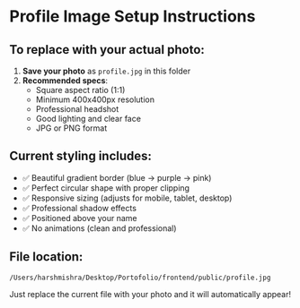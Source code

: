 # Profile Image Setup Instructions

## To replace with your actual photo:

1. **Save your photo** as `profile.jpg` in this folder
2. **Recommended specs**:
   - Square aspect ratio (1:1)
   - Minimum 400x400px resolution
   - Professional headshot
   - Good lighting and clear face
   - JPG or PNG format

## Current styling includes:
- ✅ Beautiful gradient border (blue → purple → pink)
- ✅ Perfect circular shape with proper clipping
- ✅ Responsive sizing (adjusts for mobile, tablet, desktop)
- ✅ Professional shadow effects
- ✅ Positioned above your name
- ✅ No animations (clean and professional)

## File location:
`/Users/harshmishra/Desktop/Portofolio/frontend/public/profile.jpg`

Just replace the current file with your photo and it will automatically appear!